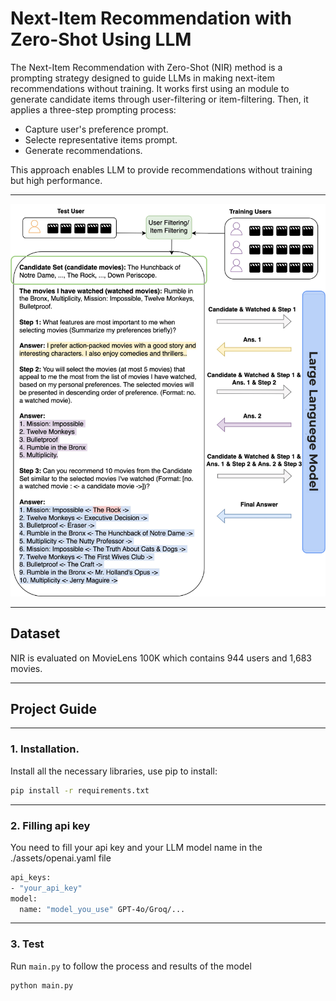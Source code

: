 # Next-Item Recommendation with Zero-Shot Using LLM

The Next-Item Recommendation with Zero-Shot (NIR) method is a prompting strategy designed to guide LLMs in making next-item recommendations without training. It works first using an module to generate candidate items through user-filtering or item-filtering. Then, it applies a three-step prompting process: 
- Capture user's preference prompt.
- Selecte representative items prompt.
- Generate recommendations.

This approach enables LLM to provide recommendations without training but high performance.

---
![architecture_nir](nir_rec.png)

---

## Dataset
NIR is evaluated on MovieLens 100K which contains 944 users and 1,683 movies.

---

## Project Guide
---
### 1. Installation.
Install all the necessary libraries, use pip to install:
```bash
pip install -r requirements.txt
```

----
### 2. Filling api key
You need to fill your api key and your LLM model name in the ./assets/openai.yaml file
```bash
api_keys:
- "your_api_key"
model:
  name: "model_you_use" GPT-4o/Groq/...
```

---
### 3. Test
Run `main.py` to follow the process and results of the model
```bash
python main.py
```
